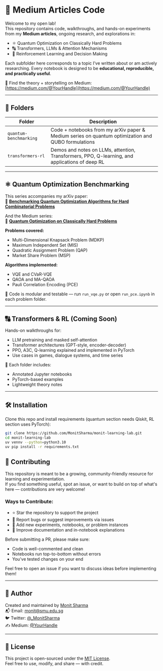 # 🧠 Medium Articles Code

Welcome to my open lab!  
This repository contains code, walkthroughs, and hands-on experiments from my **Medium articles**, ongoing research, and explorations in:

- ⚛️ Quantum Optimization on Classically Hard Problems
- 🔠 Transformers, LLMs & Attention Mechanisms
- 🤖 Reinforcement Learning and Decision Making

Each subfolder here corresponds to a topic I’ve written about or am actively researching. Every notebook is designed to be **educational, reproducible, and practically useful**.

📄 Find the theory + storytelling on Medium:  
[https://medium.com/@YourHandle](https://medium.com/@YourHandle)

---

## 📂 Folders

| Folder                  | Description                                                                                           |
|------------------------|-------------------------------------------------------------------------------------------------------|
| `quantum-benchmarking` | Code + notebooks from my arXiv paper & Medium series on quantum optimization and QUBO formulations   |
| `transformers-rl`      | Demos and notes on LLMs, attention, Transformers, PPO, Q-learning, and applications of deep RL        |

---

## ⚛️ Quantum Optimization Benchmarking

This series accompanies my arXiv paper:  
📄 **[Benchmarking Quantum Optimization Algorithms for Hard Combinatorial Problems](https://arxiv.org/abs/XXXX.XXXXX)**

And the Medium series:  
📰 **[Quantum Optimization on Classically Hard Problems](https://medium.com/@YourHandle)**

**Problems covered:**
- Multi-Dimensional Knapsack Problem (MDKP)
- Maximum Independent Set (MIS)
- Quadratic Assignment Problem (QAP)
- Market Share Problem (MSP)

**Algorithms implemented:**
- VQE and CVaR-VQE
- QAOA and MA-QAOA
- Pauli Correlation Encoding (PCE)

🧪 Code is modular and testable — run `run_vqe.py` or open `run_pce.ipynb` in each problem folder.

---

## 🔠 Transformers & RL (Coming Soon)

Hands-on walkthroughs for:
- LLM pretraining and masked self-attention
- Transformer architectures (GPT-style, encoder-decoder)
- PPO, A3C, Q-learning explained and implemented in PyTorch
- Use cases in games, dialogue systems, and time series

🧠 Each folder includes:
- Annotated Jupyter notebooks
- PyTorch-based examples
- Lightweight theory notes

---

## 🛠️ Installation

Clone this repo and install requirements (quantum section needs Qiskit, RL section uses PyTorch):

```bash
git clone https://github.com/MonitSharma/monit-learning-lab.git
cd monit-learning-lab
uv vennv --python=python3.10
uv pip install -r requirements.txt
```


## 🤝 Contributing

This repository is meant to be a growing, community-friendly resource for learning and experimentation.  
If you find something useful, spot an issue, or want to build on top of what's here — contributions are very welcome!

### Ways to Contribute:
- ⭐ Star the repository to support the project
- 🐛 Report bugs or suggest improvements via issues
- 🧪 Add new experiments, notebooks, or problem instances
- 📖 Improve documentation and in-notebook explanations

Before submitting a PR, please make sure:
- Code is well-commented and clean
- Notebooks run top-to-bottom without errors
- You've tested changes on your end

Feel free to open an issue if you want to discuss ideas before implementing them!

---

## 👤 Author

Created and maintained by [Monit Sharma](https://github.com/MonitSharma)  
📬 Email: monit@smu.edu.sg  
🐦 Twitter: [@_MonitSharma](https://twitter.com/_MonitSharma)  
✍️ Medium: [@YourHandle](https://medium.com/@_monitsharma)

---

## 📜 License

This project is open-sourced under the [MIT License](LICENSE).  
Feel free to use, modify, and share — with credit.
